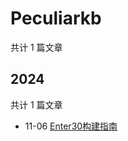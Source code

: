 # Peculiarkb

共计 1 篇文章

## 2024

共计 1 篇文章

- 11-06 [Enter30构建指南](http://localhost:1313/zh-cn/ba41b4e/ "2024-11-06 17:10:35")

